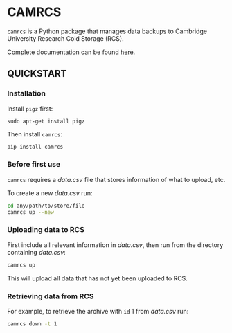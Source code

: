 # CAMRCS

`camrcs` is a Python package that manages data backups to Cambridge University Research Cold Storage (RCS).

Complete documentation can be found [here](https://camrcs.readthedocs.io).

## QUICKSTART

### Installation

Install `pigz` first:

```
sudo apt-get install pigz
```

Then install `camrcs`:

```bash
pip install camrcs
```

### Before first use

`camrcs` requires a *data.csv* file that stores information of what to upload, etc.

To create a new *data.csv* run:

```bash
cd any/path/to/store/file
camrcs up --new

```

### Uploading data to RCS

First include all relevant information in *data.csv*, then run from the directory containing *data.csv*:

```bash
camrcs up
```

This will upload all data that has not yet been uploaded to RCS.

### Retrieving data from RCS

For example, to retrieve the archive with `id` 1 from *data.csv* run:

```bash
camrcs down -t 1
```





